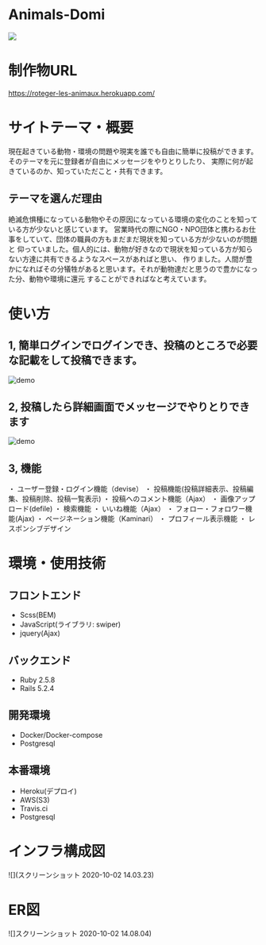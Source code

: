 # Animals-Domi
![](https://user-images.githubusercontent.com/65533226/94780406-586ec700-0403-11eb-8fe7-0e0071ae4b3c.png)


# 制作物URL
https://roteger-les-animaux.herokuapp.com/


# サイトテーマ・概要
現在起きている動物・環境の問題や現実を誰でも自由に簡単に投稿ができます。そのテーマを元に登録者が自由にメッセージをやりとりしたり、
実際に何が起きているのか、知っていただこと・共有できます。


## テーマを選んだ理由
絶滅危惧種になっている動物やその原因になっている環境の変化のことを知っている方が少ないと感じています。
営業時代の際にNGO・NPO団体と携わるお仕事をしていて、団体の職員の方もまだまだ現状を知っている方が少ないのが問題と
仰っていました。個人的には、動物が好きなので現状を知っている方が知らない方達に共有できるようなスペースがあればと思い、
作りました。人間が豊かになればその分犠牲があると思います。それが動物達だと思うので豊かになった分、動物や環境に還元
することができればなと考えています。


# 使い方
## 1, 簡単ログインでログインでき、投稿のところで必要な記載をして投稿できます。
![demo](https://gyazo.com/3473363d2160602cbea5e7aee26eb0ff/raw)


## 2, 投稿したら詳細画面でメッセージでやりとりできます
![demo](https://gyazo.com/e2f300853ec7d19273aff282a411bc7e/raw)


## 3, 機能
・ ユーザー登録・ログイン機能（devise）
・ 投稿機能(投稿詳細表示、投稿編集、投稿削除、投稿一覧表示)
・ 投稿へのコメント機能（Ajax）
・ 画像アップロード(defile)
・ 検索機能
・ いいね機能（Ajax）
・ フォロー・フォロワー機能(Ajax)
・ ページネーション機能（Kaminari）
・ プロフィール表示機能
・ レスポンシブデザイン


# 環境・使用技術　

## フロントエンド
- Scss(BEM)
- JavaScript(ライブラリ: swiper)
- jquery(Ajax)


## バックエンド
- Ruby 2.5.8
- Rails 5.2.4


## 開発環境
- Docker/Docker-compose
- Postgresql


## 本番環境
- Heroku(デプロイ)
- AWS(S3)
- Travis.ci
- Postgresql


# インフラ構成図
![](スクリーンショット 2020-10-02 14.03.23)


# ER図
![]スクリーンショット 2020-10-02 14.08.04)
